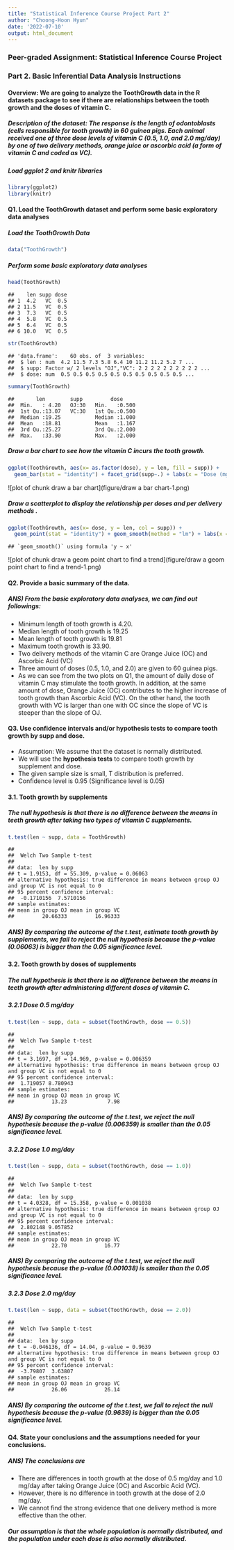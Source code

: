 ```yaml
---
title: "Statistical Inference Course Project Part 2"
author: "Choong-Hoon Hyun"
date: '2022-07-10'
output: html_document
---
```


### Peer-graded Assignment: Statistical Inference Course Project

### Part 2. Basic Inferential Data Analysis Instructions

#### Overview: We are going to analyze the ToothGrowth data in the R datasets package to see if there are relationships between the tooth growth and the doses of vitamin C. 

##### Description of the dataset: The response is the length of odontoblasts (cells responsible for tooth growth) in 60 guinea pigs. Each animal received one of three dose levels of vitamin C (0.5, 1.0, and 2.0 mg/day) by one of two delivery methods, orange juice or ascorbic acid (a form of vitamin C and coded as VC).

##### Load ggplot 2 and knitr libraries

```r
library(ggplot2)
library(knitr)
```

#### Q1. Load the ToothGrowth dataset and perform some basic exploratory data analyses
##### Load the ToothGrowth Data

```r
data("ToothGrowth")
```

##### Perform some basic exploratory data analyses

```r
head(ToothGrowth)
```

```
##    len supp dose
## 1  4.2   VC  0.5
## 2 11.5   VC  0.5
## 3  7.3   VC  0.5
## 4  5.8   VC  0.5
## 5  6.4   VC  0.5
## 6 10.0   VC  0.5
```

```r
str(ToothGrowth)
```

```
## 'data.frame':	60 obs. of  3 variables:
##  $ len : num  4.2 11.5 7.3 5.8 6.4 10 11.2 11.2 5.2 7 ...
##  $ supp: Factor w/ 2 levels "OJ","VC": 2 2 2 2 2 2 2 2 2 2 ...
##  $ dose: num  0.5 0.5 0.5 0.5 0.5 0.5 0.5 0.5 0.5 0.5 ...
```

```r
summary(ToothGrowth)
```

```
##       len        supp         dose      
##  Min.   : 4.20   OJ:30   Min.   :0.500  
##  1st Qu.:13.07   VC:30   1st Qu.:0.500  
##  Median :19.25           Median :1.000  
##  Mean   :18.81           Mean   :1.167  
##  3rd Qu.:25.27           3rd Qu.:2.000  
##  Max.   :33.90           Max.   :2.000
```

##### Draw a bar chart to see how the vitamin C incurs the tooth growth.

```r
ggplot(ToothGrowth, aes(x= as.factor(dose), y = len, fill = supp)) + 
  geom_bar(stat = "identity") + facet_grid(supp~.) + labs(x = "Dose (mg/day)", y = "tooth length", title = "The Effect of Vitamin C on Tooth Growth in Guinea Pigs")
```

![plot of chunk draw a bar chart](figure/draw a bar chart-1.png)

##### Draw a scatterplot to display the relationship per doses and per delivery methods .

```r
ggplot(ToothGrowth, aes(x= dose, y = len, col = supp)) + 
  geom_point(stat = "identity") + geom_smooth(method = "lm") + labs(x = "Dose (mg/day)", y = "tooth length", title = "The Effect of Vitamin C on Tooth Growth in Guinea Pigs")
```

```
## `geom_smooth()` using formula 'y ~ x'
```

![plot of chunk draw a geom point chart to find a trend](figure/draw a geom point chart to find a trend-1.png)

#### Q2. Provide a basic summary of the data.
##### ANS) From the basic exploratory data analyses, we can find out followings:
- Minimum length of tooth growth is 4.20. 
- Median length of tooth growth is 19.25
- Mean length of tooth growth is 19.81
- Maximum tooth growth is 33.90. 
- Two delivery methods of the vitamin C are Orange Juice (OC) and Ascorbic Acid (VC)
- Three amount of doses (0.5, 1.0, and 2.0) are given to 60 guinea pigs.
- As we can see from the two plots on Q1, the amount of daily dose of vitamin C may stimulate the tooth growth. In addition, at the same amount of dose, Orange Juice (OC) contributes to the higher increase of tooth growth than Ascorbic Acid (VC). On the other hand, the tooth growth with VC is larger than one with OC since the slope of VC is steeper than the slope of OJ.


#### Q3. Use confidence intervals and/or hypothesis tests to compare tooth growth by supp and dose. 
- Assumption: We assume that the dataset is normally distributed. 
- We will use the **hypothesis tests** to compare tooth growth by supplement and dose.
- The given sample size is small, T distribution is preferred. 
- Confidence level is 0.95 (Significance level is 0.05)

#### 3.1. Tooth growth by supplements
##### The null hypothesis is that there is no difference between the means in teeth growth after taking two types of vitamin C supplements. 

```r
t.test(len ~ supp, data = ToothGrowth)
```

```
## 
## 	Welch Two Sample t-test
## 
## data:  len by supp
## t = 1.9153, df = 55.309, p-value = 0.06063
## alternative hypothesis: true difference in means between group OJ and group VC is not equal to 0
## 95 percent confidence interval:
##  -0.1710156  7.5710156
## sample estimates:
## mean in group OJ mean in group VC 
##         20.66333         16.96333
```

##### ANS) By comparing the outcome of the t.test, estimate tooth growth by supplements, we fail to reject the null hypothesis because the p-value (0.06063) is bigger than the 0.05 significance level.

#### 3.2. Tooth growth by doses of supplements
##### The null hypothesis is that there is no difference between the means in teeth growth after administering different doses of vitamin C. 

##### 3.2.1 Dose 0.5 mg/day

```r
t.test(len ~ supp, data = subset(ToothGrowth, dose == 0.5))
```

```
## 
## 	Welch Two Sample t-test
## 
## data:  len by supp
## t = 3.1697, df = 14.969, p-value = 0.006359
## alternative hypothesis: true difference in means between group OJ and group VC is not equal to 0
## 95 percent confidence interval:
##  1.719057 8.780943
## sample estimates:
## mean in group OJ mean in group VC 
##            13.23             7.98
```

##### ANS) By comparing the outcome of the t.test, we reject the null hypothesis because the p-value (0.006359) is smaller than the 0.05 significance level.

##### 3.2.2 Dose 1.0 mg/day

```r
t.test(len ~ supp, data = subset(ToothGrowth, dose == 1.0))
```

```
## 
## 	Welch Two Sample t-test
## 
## data:  len by supp
## t = 4.0328, df = 15.358, p-value = 0.001038
## alternative hypothesis: true difference in means between group OJ and group VC is not equal to 0
## 95 percent confidence interval:
##  2.802148 9.057852
## sample estimates:
## mean in group OJ mean in group VC 
##            22.70            16.77
```

##### ANS) By comparing the outcome of the t.test, we reject the null hypothesis because the p-value (0.001038) is smaller than the 0.05 significance level.

##### 3.2.3 Dose 2.0 mg/day

```r
t.test(len ~ supp, data = subset(ToothGrowth, dose == 2.0))
```

```
## 
## 	Welch Two Sample t-test
## 
## data:  len by supp
## t = -0.046136, df = 14.04, p-value = 0.9639
## alternative hypothesis: true difference in means between group OJ and group VC is not equal to 0
## 95 percent confidence interval:
##  -3.79807  3.63807
## sample estimates:
## mean in group OJ mean in group VC 
##            26.06            26.14
```

##### ANS) By comparing the outcome of the t.test, we fail to reject the null hypothesis because the p-value (0.9639) is bigger than the 0.05 significance level.

#### Q4. State your conclusions and the assumptions needed for your conclusions.
##### ANS) The conclusions are  
- There are differences in tooth growth at the dose of 0.5 mg/day and 1.0 mg/day after taking Orange Juice (OC) and Ascorbic Acid (VC).
- However, there is no difference in tooth growth at the dose of 2.0 mg/day. 
- We cannot find the strong evidence that one delivery method is more effective than the other.

##### Our assumption is that the whole population is normally distributed, and the population under each dose is also normally distributed.
